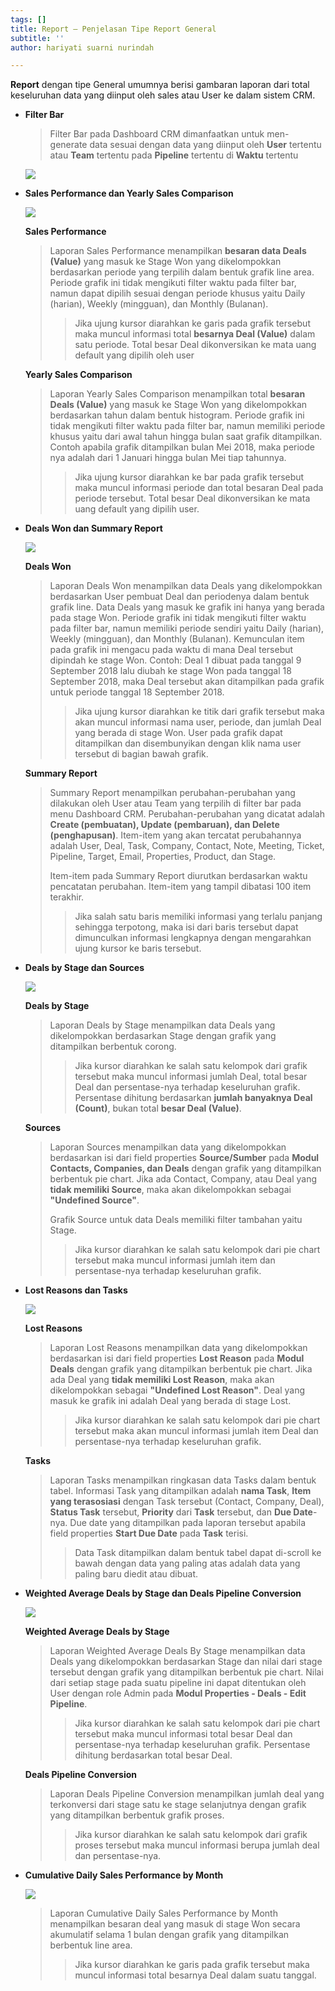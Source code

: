 ```yaml
---
tags: []
title: Report – Penjelasan Tipe Report General
subtitle: ''
author: hariyati suarni nurindah

---
```

**Report** dengan tipe General umumnya berisi gambaran laporan dari total keseluruhan data yang diinput oleh sales atau User ke dalam sistem CRM.

* **Filter Bar**

  > Filter Bar pada Dashboard CRM dimanfaatkan untuk men-generate data sesuai dengan data yang diinput oleh **User** tertentu atau **Team** tertentu pada **Pipeline** tertentu di **Waktu** tertentu

  ![](/uploads/screencapture-qontak-dashboards-2021-10-01-10_13_23.png)
* **Sales Performance dan Yearly Sales Comparison**

  ![](/uploads/report2.PNG)

  **Sales Performance**

  > Laporan Sales Performance menampilkan **besaran data Deals (Value)** yang masuk ke Stage Won yang dikelompokkan berdasarkan periode yang terpilih dalam bentuk grafik line area. Periode grafik ini tidak mengikuti filter waktu pada filter bar, namun dapat dipilih sesuai dengan periode khusus yaitu Daily (harian), Weekly (mingguan), dan Monthly (Bulanan).
  >
  > > Jika ujung kursor diarahkan ke garis pada grafik tersebut maka muncul informasi total **besarnya Deal (Value)** dalam satu periode. Total besar Deal dikonversikan ke mata uang default yang dipilih oleh user

  **Yearly Sales Comparison**

  > Laporan Yearly Sales Comparison menampilkan total **besaran Deals (Value)** yang masuk ke Stage Won yang dikelompokkan berdasarkan tahun dalam bentuk histogram. Periode grafik ini tidak mengikuti filter waktu pada filter bar, namun memiliki periode khusus yaitu dari awal tahun hingga bulan saat grafik ditampilkan. Contoh apabila grafik ditampilkan bulan Mei 2018, maka periode nya adalah dari 1 Januari hingga bulan Mei tiap tahunnya.
  >
  > > Jika ujung kursor diarahkan ke bar pada grafik tersebut maka muncul informasi periode dan total besaran Deal pada periode tersebut. Total besar Deal dikonversikan ke mata uang default yang dipilih user.
* **Deals Won dan Summary Report**

  ![](/uploads/report3.PNG)

  **Deals Won**

  > Laporan Deals Won menampilkan data Deals yang dikelompokkan berdasarkan User pembuat Deal dan periodenya dalam bentuk grafik line. Data Deals yang masuk ke grafik ini hanya yang berada pada stage Won. Periode grafik ini tidak mengikuti filter waktu pada filter bar, namun memiliki periode sendiri yaitu Daily (harian), Weekly (mingguan), dan Monthly (Bulanan). Kemunculan item pada grafik ini mengacu pada waktu di mana Deal tersebut dipindah ke stage Won. Contoh: Deal 1 dibuat pada tanggal 9 September 2018 lalu diubah ke stage Won pada tanggal 18 September 2018, maka Deal tersebut akan ditampilkan pada grafik untuk periode tanggal 18 September 2018.
  >
  > > Jika ujung kursor diarahkan ke titik dari grafik tersebut maka akan muncul informasi nama user, periode, dan jumlah Deal yang berada di stage Won. User pada grafik dapat ditampilkan dan disembunyikan dengan klik nama user tersebut di bagian bawah grafik.

  **Summary Report**

  > Summary Report menampilkan perubahan-perubahan yang dilakukan oleh User atau Team yang terpilih di filter bar pada menu Dashboard CRM. Perubahan-perubahan yang dicatat adalah **Create (pembuatan), Update (pembaruan), dan Delete (penghapusan)**. Item-item yang akan tercatat perubahannya adalah User, Deal, Task, Company, Contact, Note, Meeting, Ticket, Pipeline, Target, Email, Properties, Product, dan Stage.
  >
  > Item-item pada Summary Report diurutkan berdasarkan waktu pencatatan perubahan. Item-item yang tampil dibatasi 100 item terakhir.
  >
  > > Jika salah satu baris memiliki informasi yang terlalu panjang sehingga terpotong, maka isi dari baris tersebut dapat dimunculkan informasi lengkapnya dengan mengarahkan ujung kursor ke baris tersebut.
* **Deals by Stage dan Sources**

  ![](/uploads/report4.PNG)

  **Deals by Stage**

  > Laporan Deals by Stage menampilkan data Deals yang dikelompokkan berdasarkan Stage dengan grafik yang ditampilkan berbentuk corong.
  >
  > > Jika kursor diarahkan ke salah satu kelompok dari grafik tersebut maka muncul informasi jumlah Deal, total besar Deal dan persentase-nya terhadap keseluruhan grafik. Persentase dihitung berdasarkan **jumlah banyaknya Deal (Count)**, bukan total **besar Deal (Value)**.

  **Sources**

  > Laporan Sources menampilkan data yang dikelompokkan berdasarkan isi dari field properties **Source/Sumber** pada **Modul Contacts, Companies, dan Deals** dengan grafik yang ditampilkan berbentuk pie chart. Jika ada Contact, Company, atau Deal yang **tidak memiliki Source**, maka akan dikelompokkan sebagai **"Undefined Source"**.
  >
  > Grafik Source untuk data Deals memiliki filter tambahan yaitu Stage.
  >
  > > Jika kursor diarahkan ke salah satu kelompok dari pie chart tersebut maka muncul informasi jumlah item dan persentase-nya terhadap keseluruhan grafik.
* **Lost Reasons dan Tasks**

  ![](/uploads/report5.PNG)

  **Lost Reasons**

  > Laporan Lost Reasons menampilkan data yang dikelompokkan berdasarkan isi dari field properties **Lost Reason** pada **Modul Deals** dengan grafik yang ditampilkan berbentuk pie chart. Jika ada Deal yang **tidak memiliki Lost Reason**, maka akan dikelompokkan sebagai **"Undefined Lost Reason"**. Deal yang masuk ke grafik ini adalah Deal yang berada di stage Lost.
  >
  > > Jika kursor diarahkan ke salah satu kelompok dari pie chart tersebut maka akan muncul informasi jumlah item Deal dan persentase-nya terhadap keseluruhan grafik.

  **Tasks**

  > Laporan Tasks menampilkan ringkasan data Tasks dalam bentuk tabel. Informasi Task yang ditampilkan adalah **nama Task**, **Item yang terasosiasi** dengan Task tersebut (Contact, Company, Deal), **Status Task** tersebut, **Priority** dari **Task** tersebut, dan **Due Date**-nya. Due date yang ditampilkan pada laporan tersebut apabila field properties **Start Due Date** pada **Task** terisi.
  >
  > > Data Task ditampilkan dalam bentuk tabel dapat di-scroll ke bawah dengan data yang paling atas adalah data yang paling baru diedit atau dibuat.
* **Weighted Average Deals by Stage dan Deals Pipeline Conversion**

  ![](/uploads/report6.PNG)

  **Weighted Average Deals by Stage**

  > Laporan Weighted Average Deals By Stage menampilkan data Deals yang dikelompokkan berdasarkan Stage dan nilai dari stage tersebut dengan grafik yang ditampilkan berbentuk pie chart. Nilai dari setiap stage pada suatu pipeline ini dapat ditentukan oleh User dengan role Admin pada **Modul Properties - Deals - Edit Pipeline**.
  >
  > > Jika kursor diarahkan ke salah satu kelompok dari pie chart tersebut maka muncul informasi total besar Deal dan persentase-nya terhadap keseluruhan grafik. Persentase dihitung berdasarkan total besar Deal.

  **Deals Pipeline Conversion**

  > Laporan Deals Pipeline Conversion menampilkan jumlah deal yang terkonversi dari stage satu ke stage selanjutnya dengan grafik yang ditampilkan berbentuk grafik proses.
  >
  > > Jika kursor diarahkan ke salah satu kelompok dari grafik proses tersebut maka muncul informasi berupa jumlah deal dan persentase-nya.
* **Cumulative Daily Sales Performance by Month**

  ![](/uploads/report7.PNG)

  > Laporan Cumulative Daily Sales Performance by Month menampilkan besaran deal yang masuk di stage Won secara akumulatif selama 1 bulan dengan grafik yang ditampilkan berbentuk line area.
  >
  > > Jika kursor diarahkan ke garis pada grafik tersebut maka muncul informasi total besarnya Deal dalam suatu tanggal.